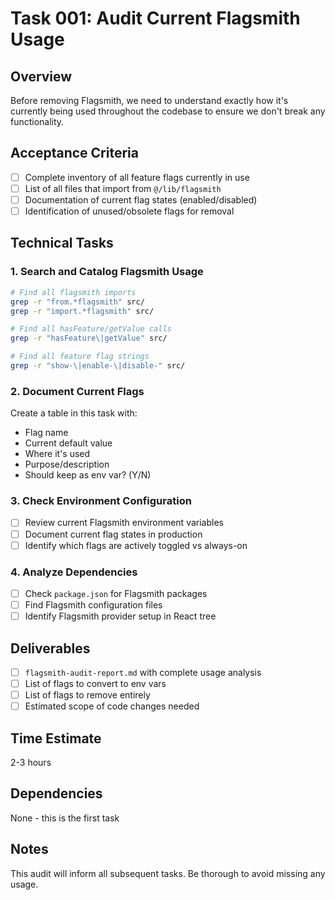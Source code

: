 # Task 001: Audit Current Flagsmith Usage

## Overview
Before removing Flagsmith, we need to understand exactly how it's currently being used throughout the codebase to ensure we don't break any functionality.

## Acceptance Criteria
- [ ] Complete inventory of all feature flags currently in use
- [ ] List of all files that import from `@/lib/flagsmith`
- [ ] Documentation of current flag states (enabled/disabled)
- [ ] Identification of unused/obsolete flags for removal

## Technical Tasks

### 1. Search and Catalog Flagsmith Usage
```bash
# Find all flagsmith imports
grep -r "from.*flagsmith" src/
grep -r "import.*flagsmith" src/

# Find all hasFeature/getValue calls
grep -r "hasFeature\|getValue" src/

# Find all feature flag strings
grep -r "show-\|enable-\|disable-" src/
```

### 2. Document Current Flags
Create a table in this task with:
- Flag name
- Current default value
- Where it's used
- Purpose/description
- Should keep as env var? (Y/N)

### 3. Check Environment Configuration
- [ ] Review current Flagsmith environment variables
- [ ] Document current flag states in production
- [ ] Identify which flags are actively toggled vs always-on

### 4. Analyze Dependencies
- [ ] Check `package.json` for Flagsmith packages
- [ ] Find Flagsmith configuration files
- [ ] Identify Flagsmith provider setup in React tree

## Deliverables
- [ ] `flagsmith-audit-report.md` with complete usage analysis
- [ ] List of flags to convert to env vars
- [ ] List of flags to remove entirely
- [ ] Estimated scope of code changes needed

## Time Estimate
2-3 hours

## Dependencies
None - this is the first task

## Notes
This audit will inform all subsequent tasks. Be thorough to avoid missing any usage.